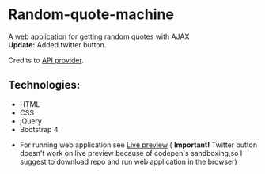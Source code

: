 # Random-quote-machine
A web application for getting random quotes with AJAX<br>
**Update:** Added twitter button.

Credits to [API provider](http://random-quote-generator.herokuapp.com/).
## Technologies:
* HTML<br>
* CSS<br>
* jQuery<br>
* Bootstrap 4


- For running web application see [Live preview](https://codepen.io/nemanja97/full/KXmoxe/) ( **Important!** Twitter button doesn't work on live preview because of codepen's sandboxing,so I suggest to download repo and run web application in the browser)<br>
